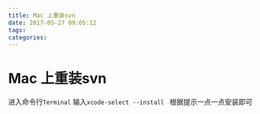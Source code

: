 ```yaml
---
title: Mac 上重装svn
date: 2017-05-27 09:05:12
tags:
categories:
---
```



# Mac 上重装svn

进入命令行`Terminal`
输入`xcode-select --install `
根据提示一点一点安装即可

